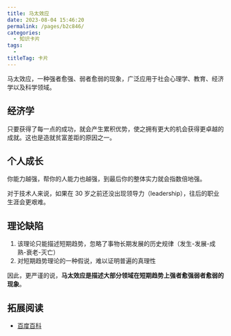 ```yaml
---
title: 马太效应
date: 2023-08-04 15:46:20
permalink: /pages/b2c846/
categories: 
  - 知识卡片
tags: 
  - 
titleTag: 卡片
---
```

马太效应，一种强者愈强、弱者愈弱的现象，广泛应用于社会心理学、教育、经济学以及科学领域。

## 经济学

只要获得了每一点的成功，就会产生累积优势，使之拥有更大的机会获得更卓越的成就。这也是造就贫富差距的原因之一。

## 个人成长

你能力越强，帮你的人能力也越强，到最后你的整体实力就会指数倍地强。

对于技术人来说，如果在 30 岁之前还没出现领导力（leadership），往后的职业生涯会更艰难。

## 理论缺陷

1. 该理论只能描述短期趋势，忽略了事物长期发展的历史规律（发生-发展-成熟-衰老-灭亡）
2. 对短期趋势理论的一种假说，难以证明普遍的真理性

因此，更严谨的说，**马太效应是描述大部分领域在短期趋势上强者愈强弱者愈弱的现象**。

## 拓展阅读

- [百度百科](https://baike.baidu.com/item/%E9%A9%AC%E5%A4%AA%E6%95%88%E5%BA%94/70100)